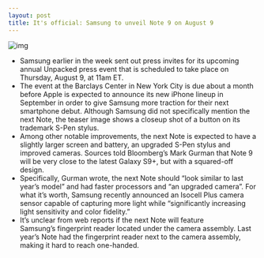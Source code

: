 ```yaml
---
layout: post
title: It's official: Samsung to unveil Note 9 on August 9
---
```

![img](http://media.idownloadblog.com/wp-content/uploads/2018/06/Samsung-Unpacked-2018-invite-002.jpeg)
* Samsung earlier in the week sent out press invites for its upcoming annual Unpacked press event that is scheduled to take place on Thursday, August 9, at 11am ET.
* The event at the Barclays Center in New York City is due about a month before Apple is expected to announce its new iPhone lineup in September in order to give Samsung more traction for their next smartphone debut. Although Samsung did not specifically mention the next Note, the teaser image shows a closeup shot of a button on its trademark S-Pen stylus.
* Among other notable improvements, the next Note is expected to have a slightly larger screen and battery, an upgraded S-Pen stylus and improved cameras. Sources told Bloomberg’s Mark Gurman that Note 9 will be very close to the latest Galaxy S9+, but with a squared-off design.
* Specifically, Gurman wrote, the next Note should “look similar to last year’s model” and had faster processors and “an upgraded camera”. For what it’s worth, Samsung recently announced an Isocell Plus camera sensor capable of capturing more light while “significantly increasing light sensitivity and color fidelity.”
* It’s unclear from web reports if the next Note will feature Samsung’s fingerprint reader located under the camera assembly. Last year’s Note had the fingerprint reader next to the camera assembly, making it hard to reach one-handed.

